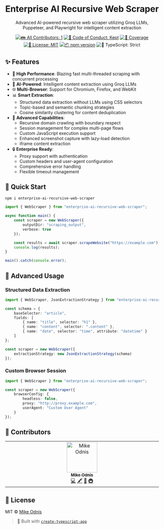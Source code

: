 <h1 align="center">Enterprise AI Recursive Web Scraper</h1>

<p align="center">Advanced AI-powered recursive web scraper utilizing Groq LLMs, Puppeteer, and Playwright for intelligent content extraction</p>

<p align="center">
	<!-- prettier-ignore-start -->
	<!-- ALL-CONTRIBUTORS-BADGE:START -->
	<a href="#contributors" target="_blank"><img alt="👪 All Contributors: 1" src="https://img.shields.io/badge/%F0%9F%91%AA_all_contributors-1-21bb42.svg" /></a>
	<!-- ALL-CONTRIBUTORS-BADGE:END -->
	<!-- prettier-ignore-end -->
	<a href="https://github.com/WomB0ComB0/enterprise-ai-recursive-web-scraper/blob/main/.github/CODE_OF_CONDUCT.md" target="_blank"><img alt="🤝 Code of Conduct: Kept" src="https://img.shields.io/badge/%F0%9F%A4%9D_code_of_conduct-kept-21bb42" /></a>
	<a href="https://codecov.io/gh/WomB0ComB0/enterprise-ai-recursive-web-scraper" target="_blank"><img alt="🧪 Coverage" src="https://img.shields.io/codecov/c/github/WomB0ComB0/enterprise-ai-recursive-web-scraper?label=%F0%9F%A7%AA%20coverage" /></a>
	<a href="https://github.com/WomB0ComB0/enterprise-ai-recursive-web-scraper/blob/main/LICENSE.md" target="_blank"><img alt="📝 License: MIT" src="https://img.shields.io/badge/%F0%9F%93%9D_license-MIT-21bb42.svg"></a>
	<a href="http://npmjs.com/package/enterprise-ai-recursive-web-scraper"><img alt="📦 npm version" src="https://img.shields.io/npm/v/enterprise-ai-recursive-web-scraper?color=21bb42&label=%F0%9F%93%A6%20npm" /></a>
	<img alt="💪 TypeScript: Strict" src="https://img.shields.io/badge/%F0%9F%92%AA_typescript-strict-21bb42.svg" />
</p>

## ✨ Features

* 🚀 **High Performance**: Blazing fast multi-threaded scraping with concurrent processing
* 🤖 **AI-Powered**: Intelligent content extraction using Groq LLMs
* 🌐 **Multi-Browser**: Support for Chromium, Firefox, and WebKit
* 📊 **Smart Extraction**: 
  - Structured data extraction without LLMs using CSS selectors
  - Topic-based and semantic chunking strategies
  - Cosine similarity clustering for content deduplication
* 🎯 **Advanced Capabilities**:
  - Recursive domain crawling with boundary respect
  - Session management for complex multi-page flows
  - Custom JavaScript execution support
  - Enhanced screenshot capture with lazy-load detection
  - iframe content extraction
* 🔒 **Enterprise Ready**:
  - Proxy support with authentication
  - Custom headers and user-agent configuration
  - Comprehensive error handling
  - Flexible timeout management

## 🚀 Quick Start

```bash
npm i enterprise-ai-recursive-web-scraper
```

```typescript
import { WebScraper } from "enterprise-ai-recursive-web-scraper";

async function main() {
    const scraper = new WebScraper({
        outputDir: "scraping_output",
        verbose: true
    });

    const results = await scraper.scrapeWebsite("https://example.com");
    console.log(results);
}

main().catch(console.error);
```

## 🔧 Advanced Usage

### Structured Data Extraction

```typescript
import { WebScraper, JsonExtractionStrategy } from "enterprise-ai-recursive-web-scraper";

const schema = {
    baseSelector: "article",
    fields: [
        { name: "title", selector: "h1" },
        { name: "content", selector: ".content" },
        { name: "date", selector: "time", attribute: "datetime" }
    ]
};

const scraper = new WebScraper({
    extractionStrategy: new JsonExtractionStrategy(schema)
});
```

### Custom Browser Session

```typescript
import { WebScraper } from "enterprise-ai-recursive-web-scraper";

const scraper = new WebScraper({
    browserConfig: {
        headless: false,
        proxy: "http://proxy.example.com",
        userAgent: "Custom User Agent"
    }
});
```

## 🤝 Contributors

<!-- ALL-CONTRIBUTORS-LIST:START -->
<table>
  <tbody>
    <tr>
      <td align="center" valign="top" width="14.28%">
        <a href="https://www.mikeodnis.dev/">
          <img src="https://avatars.githubusercontent.com/u/95197809?v=4?s=100" width="100px;" alt="Mike Odnis"/>
          <br /><sub><b>Mike Odnis</b></sub>
        </a>
        <br />
        <a href="https://github.com/WomB0ComB0/enterprise-ai-recursive-web-scraper/commits?author=WomB0ComB0" title="Code">💻</a> 
        <a href="#content-WomB0ComB0" title="Content">🖋</a>
        <a href="#ideas-WomB0ComB0" title="Ideas">🤔</a>
        <a href="#infra-WomB0ComB0" title="Infrastructure">🚇</a>
      </td>
    </tr>
  </tbody>
</table>
<!-- ALL-CONTRIBUTORS-LIST:END -->

## 📄 License

MIT © [Mike Odnis](https://github.com/WomB0ComB0)

> 💙 Built with [`create-typescript-app`](https://github.com/JoshuaKGoldberg/create-typescript-app)
